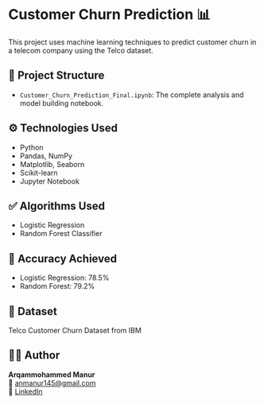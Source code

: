 # Customer Churn Prediction 📊

This project uses machine learning techniques to predict customer churn in a telecom company using the Telco dataset.

## 📁 Project Structure

- `Customer_Churn_Prediction_Final.ipynb`: The complete analysis and model building notebook.

## ⚙️ Technologies Used

- Python
- Pandas, NumPy
- Matplotlib, Seaborn
- Scikit-learn
- Jupyter Notebook

## ✅ Algorithms Used

- Logistic Regression
- Random Forest Classifier

## 📌 Accuracy Achieved

- Logistic Regression: 78.5%
- Random Forest: 79.2%

## 📁 Dataset

Telco Customer Churn Dataset from IBM

## 🙋‍♂️ Author

**Arqammohammed Manur**  
📧 anmanur145@gmail.com  
🔗 [LinkedIn](https://www.linkedin.com/in/arqammohammed-manur-10a068211/)
